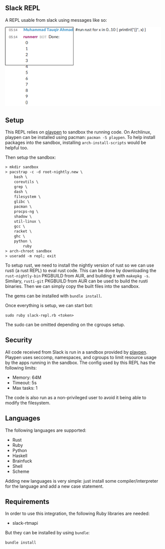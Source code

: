 ## Slack REPL

A REPL usable from slack using messages like so:

![Screenshot](scrot.png?raw=true "Screenshot")

## Setup

This REPL relies on [playpen](https://github.com/thestinger/playpen) to sandbox the running code.
On Archlinux, playpen can be installed using pacman: `pacman -S playpen`. To help install
packages into the sandbox, installing `arch-install-scripts` would be helpful too.

Then setup the sandbox:

```
> mkdir sandbox
> pacstrap -c -d root-nightly.new \
    bash \
    coreutils \
    grep \
    dash \
    filesystem \
    glibc \
    pacman \
    procps-ng \
    shadow \
    util-linux \
    gcc \
    racket \
    ghc \
    python \
		ruby
> arch-chroot sandbox
> useradd -m repl; exit
```

To setup rust, we need to install the nightly version of rust so we can use rusti (a rust REPL) to
eval rust code. This can be done by downloading the `rust-nightly-bin` PKGBUILD from AUR, and building
it with `makepkg -s`. Similary, `rusti-git` PKGBUILD from AUR can be used to build the rusti
binaries. Then we can simply copy the built files into the sandbox.

The gems can be installed with `bundle install`.

Once everything is setup, we can start bot:

`sudo ruby slack-repl.rb <token>`

The sudo can be omitted depending on the cgroups setup.

## Security

All code received from Slack is run in a sandbox provided by [playpen](https://github.com/thestinger/playpen).
Playpen uses seccomp, namespaces, and cgroups to limit resource usage by the apps running in the sandbox.
The config used by this REPL has the following limits:

- Memory: 64M
- Timeout: 5s
- Max tasks: 1

The code is also run as a non-privileged user to avoid it being able to modify the filesystem.

## Languages

The following languages are supported:

- Rust
- Ruby
- Python
- Haskell
- Brainfuck
- Shell
- Scheme

Adding new languages is very simple: just install some compiler/interpreter for the language
and add a new case statement.

## Requirements

In order to use this integration, the following Ruby libraries are needed:

* slack-rtmapi

But they can be installed by using `bundle`:

`bundle install`
